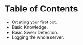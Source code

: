 # Table of Contents
* Creating your first bot.
* Basic Knowledge.
* Basic Swear Detection.
* Logging the whole server.
